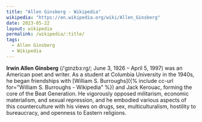 ```yaml
---
title: "Allen Ginsberg - Wikipedia"
wikipedia: "https://en.wikipedia.org/wiki/Allen_Ginsberg"
date: 2023-05-22
layout: wikipedia
permalink: /wikipedia/:title/
tags:
  - Allen Ginsberg
  - Wikipedia
---
```

**Irwin Allen Ginsberg** (/ˈɡɪnzbɜːrɡ/; June 3, 1926 – April 5, 1997) was an American poet and writer. As a student at Columbia University in the 1940s, he began friendships with [William S. Burroughs]({% include cc-url for="William S. Burroughs - Wikipedia" %}) and Jack Kerouac, forming the core of the Beat Generation. He vigorously opposed militarism, economic materialism, and sexual repression, and he embodied various aspects of this counterculture with his views on drugs, sex, multiculturalism, hostility to bureaucracy, and openness to Eastern religions.